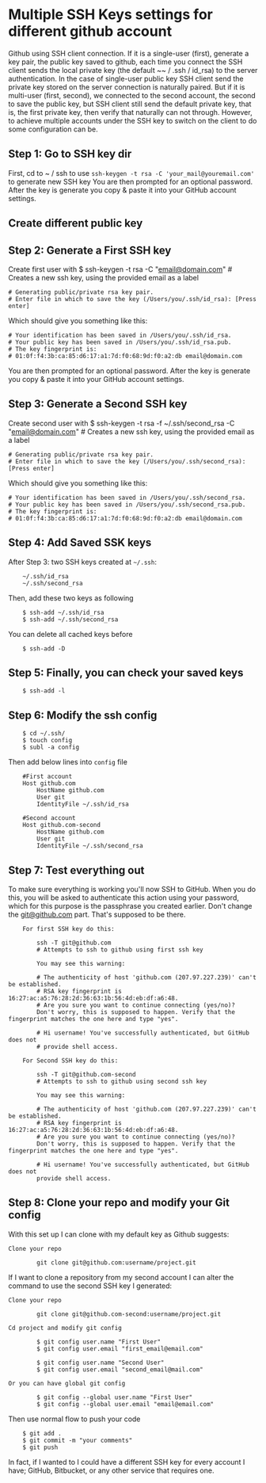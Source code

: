 Multiple SSH Keys settings for different github account
=================================================================

Github using SSH client connection. If it is a single-user (first), generate a key pair, the public key saved to github, each time you connect the SSH client sends the local private key (the default ~~ / .ssh / id_rsa) to the server authentication. In the case of single-user public key SSH client send the private key stored on the server connection is naturally paired. But if it is multi-user (first, second), we connected to the second account, the second to save the public key, but SSH client still send the default private key, that is, the first private key, then verify that naturally can not through. However, to achieve multiple accounts under the SSH key to switch on the client to do some configuration can be.

Step 1: Go to SSH key dir
---------------------------------
First, cd to ~ / ssh to use `ssh-keygen -t rsa -C 'your_mail@youremail.com'` to generate new SSH key
You are then prompted for an optional password. After the key is generate you copy & paste it into your GitHub account settings.

Create different public key
---------------------------------

Step 2: Generate a First SSH key
---------------------------------
Create first user with
	$ ssh-keygen -t rsa -C "email@domain.com"
	# Creates a new ssh key, using the provided email as a label

	# Generating public/private rsa key pair.
	# Enter file in which to save the key (/Users/you/.ssh/id_rsa): [Press enter]

Which should give you something like this:

	# Your identification has been saved in /Users/you/.ssh/id_rsa.
	# Your public key has been saved in /Users/you/.ssh/id_rsa.pub.
	# The key fingerprint is:
	# 01:0f:f4:3b:ca:85:d6:17:a1:7d:f0:68:9d:f0:a2:db email@domain.com

You are then prompted for an optional password. After the key is generate you copy & paste it into your GitHub account settings.

Step 3: Generate a Second SSH key
---------------------------------
Create second user with
	$ ssh-keygen -t rsa -f ~/.ssh/second_rsa -C "email@domain.com"
	# Creates a new ssh key, using the provided email as a label

	# Generating public/private rsa key pair.
	# Enter file in which to save the key (/Users/you/.ssh/second_rsa): [Press enter]

Which should give you something like this:

	# Your identification has been saved in /Users/you/.ssh/second_rsa.
	# Your public key has been saved in /Users/you/.ssh/second_rsa.pub.
	# The key fingerprint is:
	# 01:0f:f4:3b:ca:85:d6:17:a1:7d:f0:68:9d:f0:a2:db email@domain.com

Step 4: Add Saved SSK keys
---------------------------------
After Step 3: two SSH keys created at `~/.ssh`:
```    
	~/.ssh/id_rsa
	~/.ssh/second_rsa
```
Then, add these two keys as following
```
	$ ssh-add ~/.ssh/id_rsa
	$ ssh-add ~/.ssh/second_rsa
```
You can delete all cached keys before
```
	$ ssh-add -D
```	
Step 5: Finally, you can check your saved keys
---------------------------------
```
	$ ssh-add -l
```

Step 6: Modify the ssh config
---------------------------------
```
	$ cd ~/.ssh/
	$ touch config
	$ subl -a config
```
Then add below lines into `config` file
```
	#First account
	Host github.com
		HostName github.com
		User git
		IdentityFile ~/.ssh/id_rsa

	#Second account
	Host github.com-second
		HostName github.com
		User git
		IdentityFile ~/.ssh/second_rsa
```		
Step 7: Test everything out
---------------------------------
To make sure everything is working you'll now SSH to GitHub. When you do this, you will be asked to authenticate this action using your password, which for this purpose is the passphrase you created earlier. Don't change the git@github.com part. That's supposed to be there.
```	
	For first SSH key do this:

		ssh -T git@github.com
		# Attempts to ssh to github using first ssh key
 
		You may see this warning:

		# The authenticity of host 'github.com (207.97.227.239)' can't be established.
		# RSA key fingerprint is 16:27:ac:a5:76:28:2d:36:63:1b:56:4d:eb:df:a6:48.
		# Are you sure you want to continue connecting (yes/no)?
		Don't worry, this is supposed to happen. Verify that the fingerprint matches the one here and type "yes".

		# Hi username! You've successfully authenticated, but GitHub does not
		# provide shell access.
		
	For Second SSH key do this:

		ssh -T git@github.com-second
		# Attempts to ssh to github using second ssh key

		You may see this warning:

		# The authenticity of host 'github.com (207.97.227.239)' can't be established.
		# RSA key fingerprint is 16:27:ac:a5:76:28:2d:36:63:1b:56:4d:eb:df:a6:48.
		# Are you sure you want to continue connecting (yes/no)?
		Don't worry, this is supposed to happen. Verify that the fingerprint matches the one here and type "yes".

		# Hi username! You've successfully authenticated, but GitHub does not
		provide shell access.
```	


Step 8: Clone your repo and modify your Git config
---------------------------------------------
With this set up I can clone with my default key as Github suggests:

	Clone your repo
```	
		git clone git@github.com:username/project.git
```
If I want to clone a repository from my second account I can alter the command to use the second SSH key I generated:
	
	Clone your repo
```	
		git clone git@github.com-second:username/project.git
```

	Cd project and modify git config
```
		$ git config user.name "First User"
		$ git config user.email "first_email@email.com" 
 
		$ git config user.name "Second User"
		$ git config user.email "second_email@mail.com" 
```
	Or you can have global git config
```
		$ git config --global user.name "First User"
		$ git config --global user.email "email@email.com"
```

Then use normal flow to push your code

```	
	$ git add .
	$ git commit -m "your comments"
	$ git push
```

In fact, if I wanted to I could have a different SSH key for every account I have; GitHub, Bitbucket, or any other service that requires one.